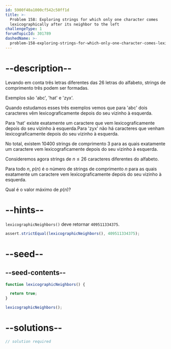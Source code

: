 ```yaml
---
id: 5900f40a1000cf542c50ff1d
title: >-
  Problem 158: Exploring strings for which only one character comes
  lexicographically after its neighbor to the left
challengeType: 1
forumTopicId: 301789
dashedName: >-
  problem-158-exploring-strings-for-which-only-one-character-comes-lexicographically-after-its-neighbour-to-the-left
---
```


# --description--

Levando em conta três letras diferentes das 26 letras do alfabeto, strings de comprimento três podem ser formadas.

Exemplos são 'abc', 'hat' e 'zyx'.

Quando estudamos esses três exemplos vemos que para 'abc' dois caracteres vêm lexicograficamente depois do seu vizinho à esquerda.

Para 'hat' existe exatamente um caractere que vem lexicograficamente depois do seu vizinho à esquerda.Para 'zyx' não há caracteres que venham lexicograficamente depois do seu vizinho à esquerda.

No total, existem 10400 strings de comprimento 3 para as quais exatamente um caractere vem lexicograficamente depois do seu vizinho à esquerda.

Consideremos agora strings de $n ≤ 26$ caracteres diferentes do alfabeto.

Para todo $n$, $p(n)$ é o número de strings de comprimento $n$ para as quais exatamente um caractere vem lexicograficamente depois do seu vizinho à esquerda.

Qual é o valor máximo de $p(n)$?

# --hints--

`lexicographicNeighbors()` deve retornar `409511334375`.

```js
assert.strictEqual(lexicographicNeighbors(), 409511334375);
```

# --seed--

## --seed-contents--

```js
function lexicographicNeighbors() {

  return true;
}

lexicographicNeighbors();
```

# --solutions--

```js
// solution required
```
